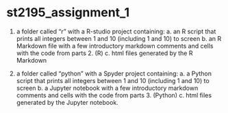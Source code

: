 # st2195_assignment_1

1. a folder called “r” with a R-studio project containing:
   a. an R script that prints all integers between 1 and 10 (including 1 and 10) to screen
   b. an R Markdown file with a few introductory markdown comments and cells with the code from parts 2. (R)
   c. html files generated by the R Markdown

2. a folder called “python” with a Spyder project containing:
a.  a Python script that prints all integers between 1 and 10 (including 1 and 10) to screen
b.  a Jupyter notebook with a few introductory markdown comments and cells with the code from parts 3. (Python)
c.  html files generated by the Jupyter notebook.

